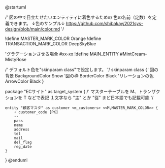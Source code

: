 @startuml

/'
  図の中で目立たせたいエンティティに着色するための
  色の名前（定数）を定義できます。
  ↓色のサンプル↓
  https://github.com/shibakay/2021sys-design/blob/main/color.md
'/

!define MASTER_MARK_COLOR Orange 
!define TRANSACTION_MARK_COLOR DeepSkyBlue

'グラデーションさせる場合 #xx-xx
!define MAIN_ENTITY #MintCream-MistyRose

/'
  デフォルト色を"skinparam class"で設定します。
'/
skinparam class {
    '図の背景
    BackgroundColor Snow
    '図の枠
    BorderColor Black
    'リレーションの色
    ArrowColor Black
}

package "ECサイト" as target_system {
    /'
      マスターテーブルを M、トランザクションを T などで表記
      １文字なら "主" とか "従" まど日本語でも記載可能
     '/

    entity "顧客マスタ" as customer <m_customers> <<M,MASTER_MARK_COLOR>> {
        + customer_code [PK]
        --
        pass
        name
        address
        tel
        mail
        del_flag
        reg_date
    }
  }
@enduml

